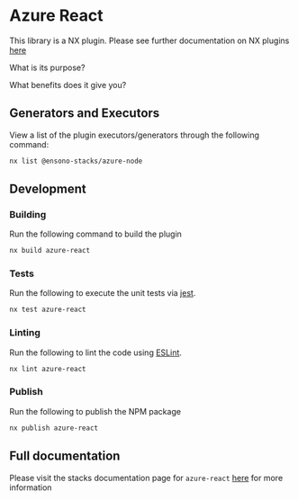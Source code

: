 # Azure React

This library is a NX plugin. Please see further documentation on NX plugins
[here](https://nx.dev/plugin-features/create-your-own-plugin)

What is its purpose?

What benefits does it give you?

## Generators and Executors

View a list of the plugin executors/generators through the following command:

```bash
nx list @ensono-stacks/azure-node
```

## Development

### Building

Run the following command to build the plugin

```bash
nx build azure-react
```

### Tests

Run the following to execute the unit tests via [jest](https://jestjs.io/).

```bash
nx test azure-react
```

### Linting

Run the following to lint the code using [ESLint](https://eslint.org/).

```bash
nx lint azure-react
```

### Publish

Run the following to publish the NPM package

```bash
nx publish azure-react
```

## Full documentation

Please visit the stacks documentation page for `azure-react`
[here](https://stacks.amido.com/docs) for more information
